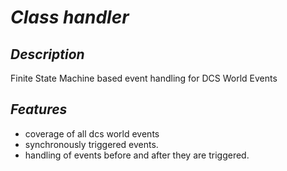 # ***Class handler***

## ***Description***
Finite State Machine based event handling for DCS World Events

## ***Features***
- coverage of all dcs world events
- synchronously triggered events.
- handling of events before and after they are triggered.